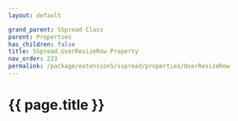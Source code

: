 ```yaml
---
layout: default

grand_parent: SSpread Class
parent: Properties
has_children: false
title: SSpread.UserResizeRow Property
nav_order: 223
permalink: /package/extension5/sspread/properties/UserResizeRow
---
```

# {{ page.title }}